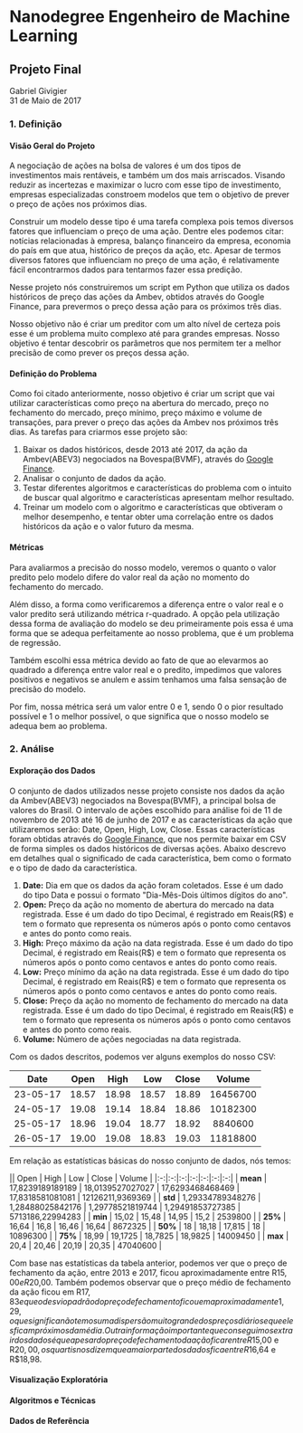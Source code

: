 # Nanodegree Engenheiro de Machine Learning
## Projeto Final

Gabriel Givigier  
31 de Maio de 2017

### 1. Definição

#### Visão Geral do Projeto
A negociação de ações na bolsa de valores é um dos tipos de investimentos mais rentáveis, e também um dos mais arriscados. Visando reduzir as incertezas e maximizar o lucro com esse tipo de investimento, empresas especializadas constroem modelos que tem o objetivo de prever o preço de ações nos próximos dias.

Construir um modelo desse tipo é uma tarefa complexa pois temos diversos fatores que influenciam o preço de uma ação. Dentre eles podemos citar: notícias relacionadas à empresa, balanço financeiro da empresa, economia do país em que atua, histórico de preços da ação, etc. Apesar de termos diversos fatores que influenciam no preço de uma ação, é relativamente fácil encontrarmos dados para tentarmos fazer essa predição.

Nesse projeto nós construiremos um script em Python que utiliza os dados históricos de preço das ações da Ambev, obtidos através do Google Finance, para prevermos o preço dessa ação para os próximos três dias.

Nosso objetivo não é criar um preditor com um alto nível de certeza pois esse é um problema muito complexo até para grandes empresas. Nosso objetivo é tentar descobrir os parâmetros que nos permitem ter a melhor precisão de como prever os preços dessa ação.

#### Definição do Problema
Como foi citado anteriormente, nosso objetivo é criar um script que vai utilizar características como preço na abertura do mercado, preço no fechamento do mercado, preço mínimo, preço máximo e volume de transações, para prever o preço das ações da Ambev nos próximos três dias. As tarefas para criarmos esse projeto são:

1. Baixar os dados históricos, desde 2013 até 2017, da ação da Ambev(ABEV3) negociados na Bovespa(BVMF), através do [Google Finance](https://www.google.com/finance/historical?q=BVMF%3AABEV3&ei=61MsWYm1JYKgebzLs9AB).
2. Analisar o conjunto de dados da ação.
3. Testar diferentes algoritmos e características do problema com o intuito de buscar qual algoritmo e características apresentam melhor resultado.
4. Treinar um modelo com o algoritmo e características que obtiveram o melhor desempenho, e tentar obter uma correlação entre os dados históricos da ação e o valor futuro da mesma.

#### Métricas
Para avaliarmos a precisão do nosso modelo, veremos o quanto o valor predito pelo modelo difere do valor real da ação no momento do fechamento do mercado.

Além disso, a forma como verificaremos a diferença entre o valor real e o valor predito será utilizando métrica r-quadrado. A opção pela utilização dessa forma de avaliação do modelo se deu primeiramente pois essa é uma forma que se adequa perfeitamente ao nosso problema, que é um problema de regressão.

Também escolhi essa métrica devido ao fato de que ao elevarmos ao quadrado a diferença entre valor real e o predito, impedimos que valores positivos e negativos se anulem e assim tenhamos uma falsa sensação de precisão do modelo.

Por fim, nossa métrica será um valor entre 0 e 1, sendo 0 o pior resultado possível e 1 o melhor possível, o que significa que o nosso modelo se adequa bem ao problema.

### 2. Análise

#### Exploração dos Dados
O conjunto de dados utilizados nesse projeto consiste nos dados da ação da Ambev(ABEV3) negociados na Bovespa(BVMF), a principal bolsa de valores do Brasil. O intervalo de ações escolhido para análise foi de 11 de novembro de 2013 até 16 de junho de 2017 e as características da ação que utilizaremos serão: Date, Open, High, Low, Close. Essas características foram obtidas através do [Google Finance](https://www.google.com/finance/historical?q=BVMF%3AABEV3&ei=61MsWYm1JYKgebzLs9AB), que nos permite baixar em CSV de forma simples os dados históricos de diversas ações. Abaixo descrevo em detalhes qual o significado de cada característica, bem como o formato e o tipo de dado da característica.

1. **Date:** Dia em que os dados da ação foram coletados. Esse é um dado do tipo Data e possui o formato "Dia-Mês-Dois últimos dígitos do ano".
2. **Open:** Preço da ação no momento de abertura do mercado na data registrada. Esse é um dado do tipo Decimal, é registrado em Reais(R$) e tem o formato que representa os números após o ponto como centavos e antes do ponto como reais.
3. **High:** Preço máximo da ação na data registrada. Esse é um dado do tipo Decimal, é registrado em Reais(R$) e tem o formato que representa os números após o ponto como centavos e antes do ponto como reais.
4. **Low:** Preço mínimo da ação na data registrada. Esse é um dado do tipo Decimal, é registrado em Reais(R$) e tem o formato que representa os números após o ponto como centavos e antes do ponto como reais.
5. **Close:** Preço da ação no momento de fechamento do mercado na data registrada. Esse é um dado do tipo Decimal, é registrado em Reais(R$) e tem o formato que representa os números após o ponto como centavos e antes do ponto como reais.
6. **Volume:** Número de ações negociadas na data registrada.

Com os dados descritos, podemos ver alguns exemplos do nosso CSV:

| Date | Open | High | Low | Close | Volume |
|:-:|:-:|:-:|:-:|:-:|:-:|
| 23-05-17 | 18.57 | 18.98 | 18.57 | 18.89 | 16456700 |
| 24-05-17 | 19.08 | 19.14 | 18.84 | 18.86 | 10182300 |
| 25-05-17 | 18.96 | 19.04 | 18.77 | 18.92 | 8840600 |
| 26-05-17 | 19.00 | 19.08 | 18.83 | 19.03 | 11818800 |

Em relação as estatísticas básicas do nosso conjunto de dados, nós temos:

|| Open | High | Low | Close | Volume |
|:-:|:-:|:-:|:-:|:-:|:-:|:-:|
| **mean** | 17,8239189189189 | 18,0139527027027 | 17,6293468468469 | 17,8318581081081 | 12126211,9369369 |
| **std** | 1,29334789348276 | 1,28488025842176 | 1,29778521819744 | 1,29491853727385 | 5713186,22994283 |
| **min** | 15,02 | 15,48 | 14,95 | 15,2 | 2539800 |
| **25%** | 16,64 | 16,8 | 16,46 | 16,64 | 8672325 |
| **50%** | 18 | 18,18 | 17,815 | 18 | 10896300 |
| **75%** | 18,99 | 19,1725 | 18,7825 | 18,9825 | 14009450 |
| **max** | 20,4 | 20,46 | 20,19 | 20,35 | 47040600 |

Com base nas estatísticas da tabela anterior, podemos ver que o preço de fechamento da ação, entre 2013 e 2017, ficou aproximadamente entre R$15,00 e R$20,00. Também podemos observar que o preço médio de fechamento da ação ficou em R$17,83 e que o desvio padrão do preço de fechamento ficou em aproximadamente 1,29, o que significa não temos uma dispersão muito grande dos preços diários e que eles ficam próximos da média. Outra informação importante que conseguimos extrair dos dados é que apesar do preço de fechamento da ação ficar entre R$15,00 e R$20,00, os quartis nos dizem que a maior parte dos dados fica entre R$16,64 e R$18,98.

#### Visualização Exploratória

#### Algoritmos e Técnicas

#### Dados de Referência
